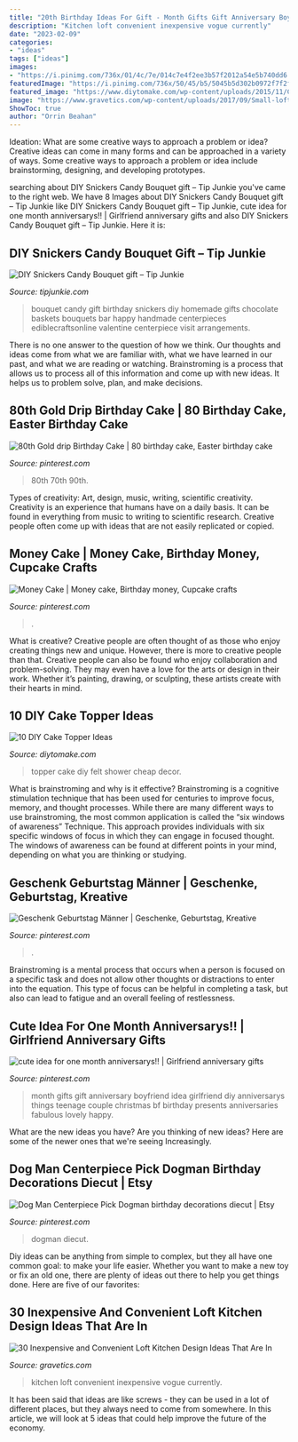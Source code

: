 ```yaml
---
title: "20th Birthday Ideas For Gift - Month Gifts Gift Anniversary Boyfriend Idea Girlfriend Diy Anniversarys Things Teenage Couple Christmas Bf Birthday Presents Anniversaries Fabulous Lovely Happy"
description: "Kitchen loft convenient inexpensive vogue currently"
date: "2023-02-09"
categories:
- "ideas"
tags: ["ideas"]
images:
- "https://i.pinimg.com/736x/01/4c/7e/014c7e4f2ee3b57f2012a54e5b740dd6.jpg"
featuredImage: "https://i.pinimg.com/736x/50/45/b5/5045b5d302b0972f7f2fd0eb70eec636.jpg"
featured_image: "https://www.diytomake.com/wp-content/uploads/2015/11/Ckae-Topper-Felt.jpg"
image: "https://www.gravetics.com/wp-content/uploads/2017/09/Small-loft-kitchen-ideas.jpg"
ShowToc: true
author: "Orrin Beahan"
---
```



Ideation: What are some creative ways to approach a problem or idea?
Creative ideas can come in many forms and can be approached in a variety of ways. Some creative ways to approach a problem or idea include brainstorming, designing, and developing prototypes.

	

		
searching about DIY Snickers Candy Bouquet gift – Tip Junkie you've came to the right web. We have 8 Images about DIY Snickers Candy Bouquet gift – Tip Junkie like DIY Snickers Candy Bouquet gift – Tip Junkie, cute idea for one month anniversarys!! | Girlfriend anniversary gifts and also DIY Snickers Candy Bouquet gift – Tip Junkie. Here it is:
		
    
## DIY Snickers Candy Bouquet Gift – Tip Junkie

<img loading=lazy src="https://cdn.tipjunkie.com/wp-content/uploads/2014/10/homemade-birthday-gift.jpg" onerror="this.onerror=null;this.src='https://tse4.mm.bing.net/th?id=OIP.07LCF5KAyADMieUHukgIeAAAAA&amp;pid=15.1';" alt="DIY Snickers Candy Bouquet gift – Tip Junkie">

_Source: tipjunkie.com_

>bouquet candy gift birthday snickers diy homemade gifts chocolate baskets bouquets bar happy handmade centerpieces ediblecraftsonline valentine centerpiece visit arrangements. 

	

There is no one answer to the question of how we think. Our thoughts and ideas come from what we are familiar with, what we have learned in our past, and what we are reading or watching. Brainstroming is a process that allows us to process all of this information and come up with new ideas. It helps us to problem solve, plan, and make decisions.

    
## 80th Gold Drip Birthday Cake | 80 Birthday Cake, Easter Birthday Cake

<img loading=lazy src="https://i.pinimg.com/736x/50/45/b5/5045b5d302b0972f7f2fd0eb70eec636.jpg" onerror="this.onerror=null;this.src='https://tse2.mm.bing.net/th?id=OIP.iCbojnA9rJVflqXR3-wLuwHaJ3&amp;pid=15.1';" alt="80th Gold drip Birthday Cake | 80 birthday cake, Easter birthday cake">

_Source: pinterest.com_

>80th 70th 90th. 

	

Types of creativity: Art, design, music, writing, scientific creativity.
Creativity is an experience that humans have on a daily basis. It can be found in everything from music to writing to scientific research. Creative people often come up with ideas that are not easily replicated or copied.

    
## Money Cake | Money Cake, Birthday Money, Cupcake Crafts

<img loading=lazy src="https://i.pinimg.com/736x/0e/fe/12/0efe12a76bd5c81a186e84707ca455ee.jpg" onerror="this.onerror=null;this.src='https://tse3.mm.bing.net/th?id=OIP.xkWW-NbwJu2n3S3QMkomfQHaKU&amp;pid=15.1';" alt="Money Cake | Money cake, Birthday money, Cupcake crafts">

_Source: pinterest.com_

>. 

	

What is creative?
Creative people are often thought of as those who enjoy creating things new and unique. However, there is more to creative people than that. Creative people can also be found who enjoy collaboration and problem-solving. They may even have a love for the arts or design in their work. Whether it’s painting, drawing, or sculpting, these artists create with their hearts in mind.

    
## 10 DIY Cake Topper Ideas

<img loading=lazy src="https://www.diytomake.com/wp-content/uploads/2015/11/Ckae-Topper-Felt.jpg" onerror="this.onerror=null;this.src='https://tse1.mm.bing.net/th?id=OIP.K3mwCwLJlZwzgahqPmQCXgHaLH&amp;pid=15.1';" alt="10 DIY Cake Topper Ideas">

_Source: diytomake.com_

>topper cake diy felt shower cheap decor. 

	

What is brainstroming and why is it effective?
Brainstroming is a cognitive stimulation technique that has been used for centuries to improve focus, memory, and thought processes. While there are many different ways to use brainstroming, the most common application is called the “six windows of awareness” Technique. This approach provides individuals with six specific windows of focus in which they can engage in focused thought. The windows of awareness can be found at different points in your mind, depending on what you are thinking or studying.

    
## Geschenk Geburtstag Männer | Geschenke, Geburtstag, Kreative

<img loading=lazy src="https://i.pinimg.com/736x/01/4c/7e/014c7e4f2ee3b57f2012a54e5b740dd6.jpg" onerror="this.onerror=null;this.src='https://tse3.mm.bing.net/th?id=OIP.EF47DXjn20roFVNZrjbt4AHaJ3&amp;pid=15.1';" alt="Geschenk Geburtstag Männer | Geschenke, Geburtstag, Kreative">

_Source: pinterest.com_

>. 

	

Brainstroming is a mental process that occurs when a person is focused on a specific task and does not allow other thoughts or distractions to enter into the equation. This type of focus can be helpful in completing a task, but also can lead to fatigue and an overall feeling of restlessness.

    
## Cute Idea For One Month Anniversarys!! | Girlfriend Anniversary Gifts

<img loading=lazy src="https://i.pinimg.com/736x/f0/ff/14/f0ff1439908c7e411d86cfd2c0e350fa--apology-gifts-anniversary-ideas.jpg" onerror="this.onerror=null;this.src='https://tse3.mm.bing.net/th?id=OIP.PiLgUt_KdWeNwbs2v5Q37AHaNL&amp;pid=15.1';" alt="cute idea for one month anniversarys!! | Girlfriend anniversary gifts">

_Source: pinterest.com_

>month gifts gift anniversary boyfriend idea girlfriend diy anniversarys things teenage couple christmas bf birthday presents anniversaries fabulous lovely happy. 

	

What are the new ideas you have?
Are you thinking of new ideas? Here are some of the newer ones that we're seeing Increasingly.

    
## Dog Man Centerpiece Pick Dogman Birthday Decorations Diecut | Etsy

<img loading=lazy src="https://i.pinimg.com/736x/fd/23/49/fd2349c6bcb5b05ec27005c85d2d2e29.jpg" onerror="this.onerror=null;this.src='https://tse3.mm.bing.net/th?id=OIP.ayTw8H-K2Z1ohveJKsHn5wHaJ3&amp;pid=15.1';" alt="Dog Man Centerpiece Pick Dogman birthday decorations diecut | Etsy">

_Source: pinterest.com_

>dogman diecut. 

	

Diy ideas can be anything from simple to complex, but they all have one common goal: to make your life easier. Whether you want to make a new toy or fix an old one, there are plenty of ideas out there to help you get things done. Here are five of our favorites: 

    
## 30 Inexpensive And Convenient Loft Kitchen Design Ideas That Are In

<img loading=lazy src="https://www.gravetics.com/wp-content/uploads/2017/09/Small-loft-kitchen-ideas.jpg" onerror="this.onerror=null;this.src='https://tse3.mm.bing.net/th?id=OIP.LOcxtmvvAZzI8j4mC7fF8QHaJ3&amp;pid=15.1';" alt="30 Inexpensive and Convenient Loft Kitchen Design Ideas That Are In">

_Source: gravetics.com_

>kitchen loft convenient inexpensive vogue currently. 

	

It has been said that ideas are like screws - they can be used in a lot of different places, but they always need to come from somewhere. In this article, we will look at 5 ideas that could help improve the future of the economy.

